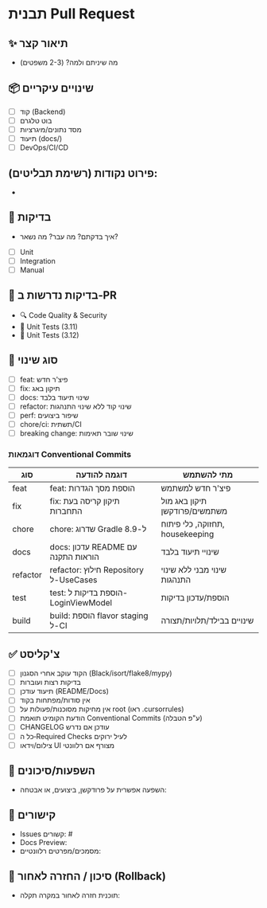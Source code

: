 # תבנית Pull Request

<!--
<h3>What</h3>
<p>תיאור קצר של מה שינינו.</p>

<h3>Why</h3>
<p>למה השינוי נדרש, מה הבעיה שפתרנו.</p>

<h3>Tests</h3>
<ul>
  <li>בדיקות שרצו והצליחו</li>
  <li>קישורים ל-Checks רלוונטיים</li>
  <li>סיכוני Rollback אם יש</li>
  <li>קישור ל-Docs Preview אם רלוונטי</li>
  <li>השפעה על Deploy (אם יש)</li>
  <li>CI Required Checks: 🔍 Code Quality & Security; 🧪 Unit Tests (3.11); 🧪 Unit Tests (3.12)</li>
  <li>אין סודות/PII בקוד</li>
  <li>אין מחיקות מסוכנות (ראו .cursorrules)</li>
</ul>
-->

## ✨ תיאור קצר
- מה שיניתם ולמה? (2-3 משפטים)

## 📦 שינויים עיקריים
- [ ] קוד (Backend)
- [ ] בוט טלגרם
- [ ] מסד נתונים/מיגרציות
- [ ] תיעוד (docs/)
- [ ] DevOps/CI/CD

פירוט נקודות (רשימת תבליטים):
-
-

## 🧪 בדיקות
- איך בדקתם? מה עבר? מה נשאר?
- [ ] Unit
- [ ] Integration
- [ ] Manual

## 🧪 בדיקות נדרשות ב‑PR
- 🔍 Code Quality & Security
- 🧪 Unit Tests (3.11)
- 🧪 Unit Tests (3.12)

## 📝 סוג שינוי
- [ ] feat: פיצ'ר חדש
- [ ] fix: תיקון באג
- [ ] docs: שינוי תיעוד בלבד
- [ ] refactor: שינוי קוד ללא שינוי התנהגות
- [ ] perf: שיפור ביצועים
- [ ] chore/ci: תשתית/CI
- [ ] breaking change: שינוי שובר תאימות

### דוגמאות Conventional Commits

| סוג | דוגמה להודעה | מתי להשתמש |
| --- | --- | --- |
| feat | feat: הוספת מסך הגדרות | פיצ'ר חדש למשתמש |
| fix | fix: תיקון קריסה בעת התחברות | תיקון באג מול משתמשים/פרודקשן |
| chore | chore: שדרוג Gradle ל-8.9 | תחזוקה, כלי פיתוח, housekeeping |
| docs | docs: עדכון README עם הוראות התקנה | שינויי תיעוד בלבד |
| refactor | refactor: חילוץ Repository ל-UseCases | שינוי מבני ללא שינוי התנהגות |
| test | test: הוספת בדיקות ל-LoginViewModel | הוספת/עדכון בדיקות |
| build | build: הוספת flavor staging ל-CI | שינויים בבילד/תלויות/תצורה |

## ✅ צ'קליסט
- [ ] הקוד עוקב אחרי הסגנון (Black/isort/flake8/mypy)
- [ ] בדיקות רצות ועוברות
- [ ] תיעוד עודכן (README/Docs)
- [ ] אין סודות/מפתחות בקוד
- [ ] אין מחיקות מסוכנות/פעולות על root (ראו .cursorrules)
 - [ ] הודעת הקומיט תואמת Conventional Commits (ע"פ הטבלה)
 - [ ] CHANGELOG עודכן אם נדרש
 - [ ] כל ה‑Required Checks לעיל ירוקים
 - [ ] צילום/וידאו UI מצורף אם רלוונטי

## 🧩 השפעות/סיכונים
- השפעה אפשרית על פרודקשן, ביצועים, או אבטחה:

## 🔗 קישורים
- Issues קשורים: #
- Docs Preview: <!-- הוסף כאן קישור ל-RTD Preview של ה-PR, אם קיים -->
- מסמכים/מפרטים רלוונטיים:

## 🧯 סיכון / החזרה לאחור (Rollback)
- תוכנית חזרה לאחור במקרה תקלה:
